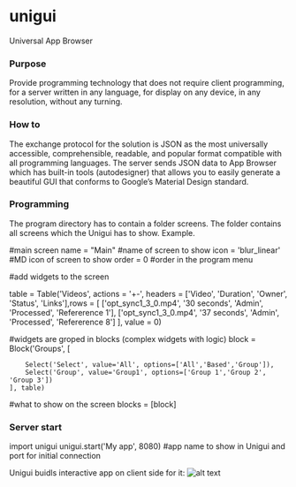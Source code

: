 # unigui #
Universal App Browser

### Purpose ###
Provide programming technology that does not require client programming, for a server written in any language, for display on any device, in any resolution, without any turning.

### How to ###
The exchange protocol for the solution is JSON as the most universally accessible, comprehensible, readable, and popular format compatible with all programming languages.  The server sends JSON data to App Browser which has built-in tools (autodesigner) that allows you to easily generate a beautiful GUI that conforms to Google’s Material Design standard.


### Programming ###
The program directory has to contain a folder screens. The folder contains all screens which the Unigui has to show.
Example.

#main screen
name = "Main" #name of screen to show
icon = 'blur_linear' #MD icon of screen to show
order = 0 #order in the program menu

#add widgets to the screen

table = Table('Videos', actions = '+-', headers = ['Video', 'Duration', 'Owner', 'Status', 'Links'],rows = [
    ['opt_sync1_3_0.mp4', '30 seconds', 'Admin', 'Processed', 'Refererence 1'],
    ['opt_sync1_3_0.mp4', '37 seconds', 'Admin', 'Processed', 'Refererence 8']
], value = 0)

#widgets are groped in blocks (complex widgets with logic)
block = Block('Groups', 
    [           
        
        Select('Select', value='All', options=['All','Based','Group']),
        Select('Group', value='Group1', options=['Group 1','Group 2', 'Group 3'])
    ], table)

#what to show on the screen
blocks = [block] 

### Server start ###
import unigui
unigui.start('My app', 8080) #app name to show in Unigui and port for initial connection

Unigui buidls interactive app on client side for it:
![alt text](https://github.com/Claus1/unigui/tree/main/tests/scrshoot1.png?raw=true)




